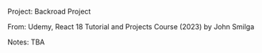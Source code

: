Project: Backroad Project

From: Udemy, React 18 Tutorial and Projects Course (2023) by John Smilga

Notes: TBA

